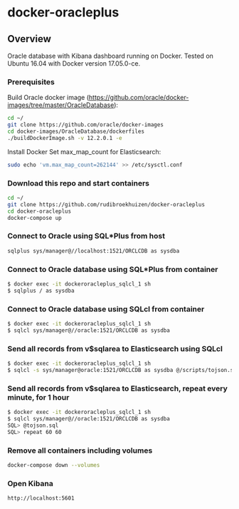 # docker-oracleplus

## Overview
Oracle database with Kibana dashboard running on Docker. Tested on Ubuntu 16.04 with Docker version 17.05.0-ce.

### Prerequisites
Build Oracle docker image (https://github.com/oracle/docker-images/tree/master/OracleDatabase):
```bash
cd ~/
git clone https://github.com/oracle/docker-images
cd docker-images/OracleDatabase/dockerfiles
./buildDockerImage.sh -v 12.2.0.1 -e
```
Install Docker
Set max_map_count for Elasticsearch: 
```bash
sudo echo 'vm.max_map_count=262144' >> /etc/sysctl.conf
```


### Download this repo and start containers
```bash
cd ~/
git clone https://github.com/rudibroekhuizen/docker-oracleplus
cd docker-oracleplus
docker-compose up
```


### Connect to Oracle using SQL\*Plus from host
```bash
sqlplus sys/manager@//localhost:1521/ORCLCDB as sysdba
```


### Connect to Oracle database using SQL\*Plus from container
```bash
$ docker exec -it dockeroracleplus_sqlcl_1 sh
$ sqlplus / as sysdba
```


### Connect to Oracle database using SQLcl from container
```bash
$ docker exec -it dockeroracleplus_sqlcl_1 sh
$ sqlcl sys/manager@//oracle:1521/ORCLCDB as sysdba
```


### Send all records from v$sqlarea to Elasticsearch using SQLcl
```bash
$ docker exec -it dockeroracleplus_sqlcl_1 sh
$ sqlcl -s sys/manager@oracle:1521/ORCLCDB as sysdba @/scripts/tojson.sql | jq -c '.results[].items[]' > /tmp/output.json
```

### Send all records from v$sqlarea to Elasticsearch, repeat every minute, for 1 hour
```bash
$ docker exec -it dockeroracleplus_sqlcl_1 sh
$ sqlcl sys/manager@//oracle:1521/ORCLCDB as sysdba
SQL> @tojson.sql
SQL> repeat 60 60
```

### Remove all containers including volumes
```bash
docker-compose down --volumes
```

### Open Kibana
```bash
http://localhost:5601
```
